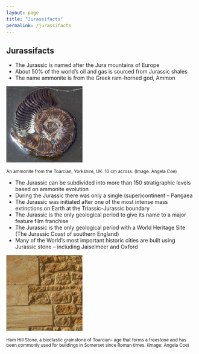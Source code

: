 ```yaml
---
layout: page
title: "Jurassifacts"
permalink: /jurassifacts
---
```

## Jurassifacts
* The Jurassic is named after the Jura mountains of Europe
* About 50% of the world’s oil and gas is sourced from Jurassic shales
* The name ammonite is from the Greek ram-horned god, Ammon

<a href="images/coe-ammonite-toarcianimg_39443.jpg"><img src="/images/coe-ammonite-toarcianimg_39443.jpg" alt="ammonite" style="width:40%" /></a>
<p style="font-size:smaller;">An ammonite from the Toarcian, Yorkshire, UK. 10 cm across. (Image: Angela Coe)</p>


* The Jurassic can be subdivided into more than 150 stratigraphic levels based on ammonite evolution
* During the Jurassic there was only a single (super)continent – Pangaea
* The Jurassic was initiated after one of the most intense mass extinctions on Earth at the Triassic-Jurassic boundary
* The Jurassic is the only geological period to give its name to a major feature film franchise
* The Jurassic is the only geological period with a World Heritage Site (The Jurassic Coast of southern England)
* Many of the World’s most important historic cities are built using Jurassic stone – including Jaiselmeer and Oxford


<a href="images/coe-ham-hill-stonecoe-ham-hill-stonedsc_0162-1.jpg"><img src="/images/coe-ham-hill-stonecoe-ham-hill-stonedsc_0162-1.jpg" alt="ammonite" style="width:40%" /></a>
<p style="font-size:smaller;">Ham Hill Stone, a bioclastic grainstone of Toarcian- age that forms a freestone and has been commonly used for buildings in Somerset since Roman times. (Image: Angela Coe)</p>